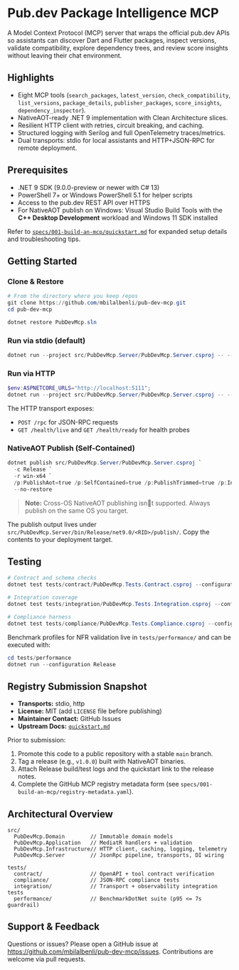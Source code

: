 # Pub.dev Package Intelligence MCP

A Model Context Protocol (MCP) server that wraps the official pub.dev APIs so assistants can discover Dart and Flutter packages, inspect versions, validate compatibility, explore dependency trees, and review score insights without leaving their chat environment.

## Highlights

- Eight MCP tools (`search_packages`, `latest_version`, `check_compatibility`, `list_versions`, `package_details`, `publisher_packages`, `score_insights`, `dependency_inspector`).
- NativeAOT-ready .NET 9 implementation with Clean Architecture slices.
- Resilient HTTP client with retries, circuit breaking, and caching.
- Structured logging with Serilog and full OpenTelemetry traces/metrics.
- Dual transports: stdio for local assistants and HTTP+JSON-RPC for remote deployment.

## Prerequisites

- .NET 9 SDK (9.0.0-preview or newer with C# 13)
- PowerShell 7+ or Windows PowerShell 5.1 for helper scripts
- Access to the pub.dev REST API over HTTPS
- For NativeAOT publish on Windows: Visual Studio Build Tools with the **C++ Desktop Development** workload and Windows 11 SDK installed

Refer to [`specs/001-build-an-mcp/quickstart.md`](specs/001-build-an-mcp/quickstart.md) for expanded setup details and troubleshooting tips.

## Getting Started

### Clone & Restore

```powershell
# From the directory where you keep repos
git clone https://github.com/mbilalbenli/pub-dev-mcp.git
cd pub-dev-mcp

dotnet restore PubDevMcp.sln
```

### Run via stdio (default)

```powershell
dotnet run --project src/PubDevMcp.Server/PubDevMcp.Server.csproj -- --stdio
```

### Run via HTTP

```powershell
$env:ASPNETCORE_URLS="http://localhost:5111";
dotnet run --project src/PubDevMcp.Server/PubDevMcp.Server.csproj -- --http
```

The HTTP transport exposes:
- `POST /rpc` for JSON-RPC requests
- `GET /health/live` and `GET /health/ready` for health probes

### NativeAOT Publish (Self-Contained)

```powershell
dotnet publish src/PubDevMcp.Server/PubDevMcp.Server.csproj `
  -c Release `
  -r win-x64 `
  /p:PublishAot=true /p:SelfContained=true /p:PublishTrimmed=true /p:InvariantGlobalization=true `
  --no-restore
```

> **Note:** Cross-OS NativeAOT publishing isnt supported. Always publish on the same OS you target.

The publish output lives under `src/PubDevMcp.Server/bin/Release/net9.0/<RID>/publish/`. Copy the contents to your deployment target.

## Testing

```powershell
# Contract and schema checks
dotnet test tests/contract/PubDevMcp.Tests.Contract.csproj --configuration Release

# Integration coverage
dotnet test tests/integration/PubDevMcp.Tests.Integration.csproj --configuration Release

# Compliance harness
dotnet test tests/compliance/PubDevMcp.Tests.Compliance.csproj --configuration Release
```

Benchmark profiles for NFR validation live in `tests/performance/` and can be executed with:

```powershell
cd tests/performance
dotnet run --configuration Release
```

## Registry Submission Snapshot

- **Transports:** stdio, http
- **License:** MIT (add `LICENSE` file before publishing)
- **Maintainer Contact:** GitHub Issues
- **Upstream Docs:** [`quickstart.md`](specs/001-build-an-mcp/quickstart.md)

Prior to submission:
1. Promote this code to a public repository with a stable `main` branch.
2. Tag a release (e.g., `v1.0.0`) built with NativeAOT binaries.
3. Attach Release build/test logs and the quickstart link to the release notes.
4. Complete the GitHub MCP registry metadata form (see `specs/001-build-an-mcp/registry-metadata.yaml`).

## Architectural Overview

```
src/
  PubDevMcp.Domain        // Immutable domain models
  PubDevMcp.Application   // MediatR handlers + validation
  PubDevMcp.Infrastructure// HTTP client, caching, logging, telemetry
  PubDevMcp.Server        // JsonRpc pipeline, transports, DI wiring

tests/
  contract/               // OpenAPI + tool contract verification
  compliance/             // JSON-RPC compliance tests
  integration/            // Transport + observability integration tests
  performance/            // BenchmarkDotNet suite (p95 <= 7s guardrail)
```

## Support & Feedback

Questions or issues? Please open a GitHub issue at https://github.com/mbilalbenli/pub-dev-mcp/issues. Contributions are welcome via pull requests.
